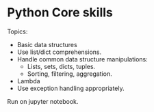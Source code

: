 # Python Core skills

Topics:

- Basic data structures
- Use list/dict comprehensions.
- Handle common data structure manipulations:
  - Lists, sets, dicts, tuples.
  - Sorting, filtering, aggregation.
- Lambda
- Use exception handling appropriately.

Run on jupyter notebook.
